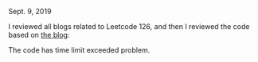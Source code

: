 Sept. 9, 2019<br>

I reviewed all blogs related to Leetcode 126, and then I reviewed the code based on [the blog](http://juliachencoding.blogspot.com/2016/05/leetcode-126-word-ladder-ii-warm-up_52.html):<br>

The code has time limit exceeded problem. 

